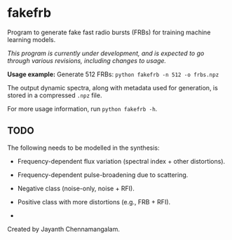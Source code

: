 # fakefrb

Program to generate fake fast radio bursts (FRBs) for training machine learning models.

_This program is currently under development, and is expected to go through various revisions, including changes to usage._

__Usage example:__ Generate 512 FRBs: `python fakefrb -n 512 -o frbs.npz`

The output dynamic spectra, along with metadata used for generation, is stored in a compressed `.npz` file.

For more usage information, run `python fakefrb -h`.

## TODO

The following needs to be modelled in the synthesis:

- Frequency-dependent flux variation (spectral index + other distortions).
- Frequency-dependent pulse-broadening due to scattering.
- Negative class (noise-only, noise + RFI).
- Positive class with more distortions (e.g., FRB + RFI).

-

Created by Jayanth Chennamangalam.

